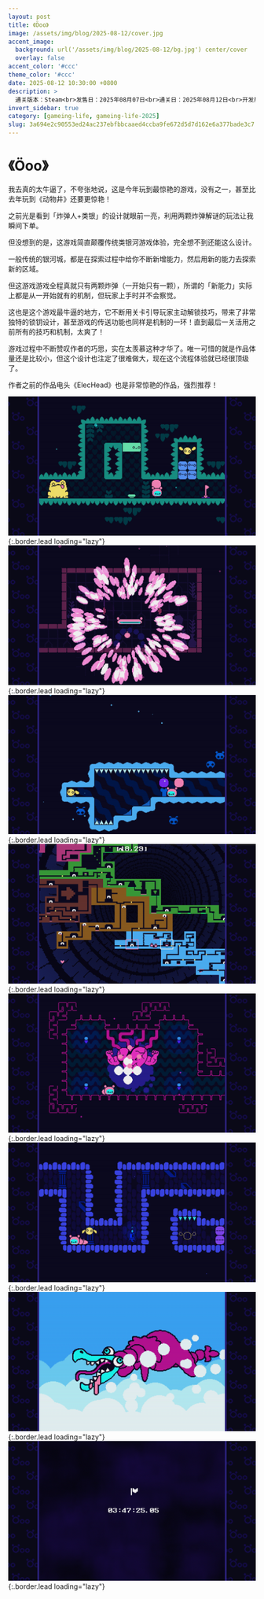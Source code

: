 ```yaml
---
layout: post
title: 《Öoo》
image: /assets/img/blog/2025-08-12/cover.jpg
accent_image: 
  background: url('/assets/img/blog/2025-08-12/bg.jpg') center/cover
  overlay: false
accent_color: '#ccc'
theme_color: '#ccc'
date: 2025-08-12 10:30:00 +0800
description: >
  通关版本：Steam<br>发售日：2025年08月07日<br>通关日：2025年08月12日<br>开发商：NamaTakahashi<br>发行商：NamaTakahashi
invert_sidebar: true
category: [gameing-life, gameing-life-2025]
slug: 3a694e2c90553ed24ac237ebfbbcaaed4ccba9fe672d5d7d162e6a377bade3c7
---
```


# 《Öoo》

我去真的太牛逼了，不夸张地说，这是今年玩到最惊艳的游戏，没有之一，甚至比去年玩到《动物井》还要更惊艳！

之前光是看到「炸弹人+类银」的设计就眼前一亮，利用两颗炸弹解谜的玩法让我瞬间下单。

但没想到的是，这游戏简直颠覆传统类银河游戏体验，完全想不到还能这么设计。

一般传统的银河城，都是在探索过程中给你不断新增能力，然后用新的能力去探索新的区域。

但这游戏游戏全程真就只有两颗炸弹（一开始只有一颗），所谓的「新能力」实际上都是从一开始就有的机制，但玩家上手时并不会察觉。

这也是这个游戏最牛逼的地方，它不断用关卡引导玩家主动解锁技巧，带来了非常独特的锁钥设计，甚至游戏的传送功能也同样是机制的一环！直到最后一关活用之前所有的技巧和机制，太爽了！

游戏过程中不断赞叹作者的巧思，实在太羡慕这种才华了。唯一可惜的就是作品体量还是比较小，但这个设计也注定了很难做大，现在这个流程体验就已经很顶级了。

作者之前的作品电头《ElecHead》也是非常惊艳的作品，强烈推荐！

![](/assets/img/blog/2025-08-12/1.jpg){:.border.lead loading="lazy"}
![](/assets/img/blog/2025-08-12/2.jpg){:.border.lead loading="lazy"}
![](/assets/img/blog/2025-08-12/3.jpg){:.border.lead loading="lazy"}
![](/assets/img/blog/2025-08-12/4.jpg){:.border.lead loading="lazy"}
![](/assets/img/blog/2025-08-12/5.jpg){:.border.lead loading="lazy"}
![](/assets/img/blog/2025-08-12/6.jpg){:.border.lead loading="lazy"}
![](/assets/img/blog/2025-08-12/7.jpg){:.border.lead loading="lazy"}
![](/assets/img/blog/2025-08-12/8.jpg){:.border.lead loading="lazy"}